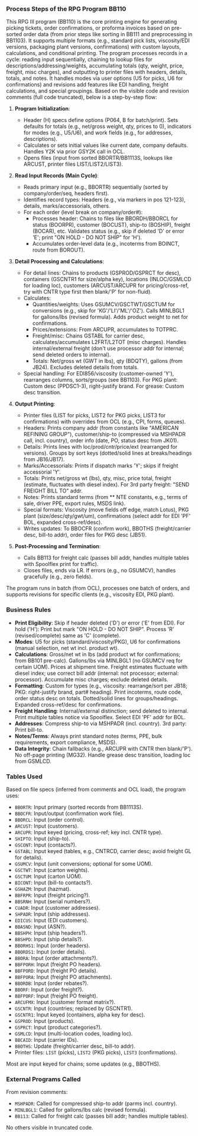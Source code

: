 ### Process Steps of the RPG Program BB110

This RPG III program (BB110) is the core printing engine for generating picking tickets, order confirmations, or proforma invoices based on pre-sorted order data (from prior steps like sorting in BB111 and preprocessing in BB1103). It supports multiple formats (e.g., standard pick lists, viscosity/EDI versions, packaging plant versions, confirmations) with custom layouts, calculations, and conditional printing. The program processes records in a cycle: reading input sequentially, chaining to lookup files for descriptions/addressing/weights, accumulating totals (qty, weight, price, freight, misc charges), and outputting to printer files with headers, details, totals, and notes. It handles modes via user options (U5 for picks, U6 for confirmations) and revisions add features like EDI handling, freight calculations, and special groupings. Based on the visible code and revision comments (full code truncated), below is a step-by-step flow:

1. **Program Initialization**:
   - Header (H) specs define options (P064, B for batch/print). Sets defaults for totals (e.g., net/gross weight, qty, prices to 0), indicators for modes (e.g., U5/U6), and work fields (e.g., for addresses, descriptions).
   - Calculates or sets initial values like current date, company defaults. Handles Y2K via prior GSY2K call in OCL.
   - Opens files (input from sorted BBORTR/BB1113S, lookups like ARCUST, printer files LIST/LIST2/LIST3).

2. **Read Input Records (Main Cycle)**:
   - Reads primary input (e.g., BBORTR) sequentially (sorted by company/order/seq, headers first).
   - Identifies record types: Headers (e.g., via markers in pos 121-123), details, marks/accessorials, others.
   - For each order (level break on company/order#):
     - Processes header: Chains to files like BBORDH/BBORCL for status (BOORPR), customer (BOCUST), ship-to (BOSHIP), freight (BOCAR), etc. Validates status (e.g., skip if deleted 'D' or error 'E'; print "ON HOLD - DO NOT SHIP" for 'H').
     - Accumulates order-level data (e.g., incoterms from BOINCT, route from BOROUT).

3. **Detail Processing and Calculations**:
   - For detail lines: Chains to products (GSPROD/GSPRCT for desc), containers (GSCNTR1 for size/alpha key), locations (INLOC/GSMLCD for loading loc), customers (ARCUST/ARCUPR for pricing/cross-ref, try with CNTR type first then blank/'P' for non-fluid).
   - Calculates:
     - Quantities/weights: Uses GSUMCV/GSCTWT/GSCTUM for conversions (e.g., skip for 'KG'/'LI'/'ML'/'OZ'). Calls MINLBGL1 for gallons/lbs (revised formula). Adds product weight to net for confirmations.
     - Prices/extensions: From ARCUPR, accumulates to TOTPRC.
     - Freight/misc: Chains GSTABL for carrier desc, calculates/accumulates L2FRT/L2TOT (misc charges). Handles internal/external freight (don't use processor addr for internal; send deleted orders to internal).
     - Totals: Net/gross wt (GWT in lbs), qty (BDQTY), gallons (from JB24). Excludes deleted details from totals.
   - Special handling: For EDI856/viscosity (customer-owned 'Y'), rearranges columns, sorts/groups (see BB1103). For PKG plant: Custom desc (PPDSC1-3), right-justify brand. For grease: Custom desc transition.

4. **Output Printing**:
   - Printer files (LIST for picks, LIST2 for PKG picks, LIST3 for confirmations) with overrides from OCL (e.g., CPI, forms, queues).
   - Headers: Prints company addr (from constants like "AMERICAN REFINING GROUP"), customer/ship-to (compressed via MSHPADR call, incl. country), order info (date, PO, status desc from JK01).
   - Details: Prints lines with loc/prod/cntr/price/ext (rearranged for versions). Groups by sort keys (dotted/solid lines at breaks/headings from JB16/JB17).
   - Marks/Accessorials: Prints if dispatch marks 'Y'; skips if freight accessorial 'Y'.
   - Totals: Prints net/gross wt (lbs), qty, misc, price total, freight (estimate, fluctuates with diesel index). For 3rd party freight: "SEND FREIGHT BILL TO" addr.
   - Notes: Prints standard terms (from ** NTE constants, e.g., terms of sale, driver PPE, export rules, MSDS link).
   - Special formats: Viscosity (move fields off edge, match Lotus), PKG plant (size/desc/qty/gwt/um), confirmations (select addr for EDI 'PF' BOL, expanded cross-ref/desc).
   - Writes updates: To BBOCFR (confirm work), BBOTHS (freight/carrier desc, bill-to addr), order files for PKG desc (JB51).

5. **Post-Processing and Termination**:
   - Calls BB113 for freight calc (passes bill addr, handles multiple tables with Spoolflex print for traffic).
   - Closes files, ends via LR. If errors (e.g., no GSUMCV), handles gracefully (e.g., zero fields).

The program runs in batch (from OCL), processes one batch of orders, and supports revisions for specific clients (e.g., viscosity EDI, PKG plant).

### Business Rules

- **Print Eligibility**: Skip if header deleted ('D') or error ('E' from EDI). For hold ('H'): Print but mark "ON HOLD - DO NOT SHIP". Process 'R' (revised/complete) same as 'C' (complete).
- **Modes**: U5 for picks (standard/viscosity/PKG), U6 for confirmations (manual selection, net wt incl. product wt).
- **Calculations**: Gross/net wt in lbs (add product wt for confirmations; from BB101 pre-calc). Gallons/lbs via MINLBGL1 (no GSUMCV req for certain UOM). Prices at shipment time. Freight estimates fluctuate with diesel index; use correct bill addr (internal: not processor; external: processor). Accumulate misc charges; exclude deleted details.
- **Formatting**: Custom for types (e.g., viscosity: rearrange/sort per JB18; PKG: right-justify brand, part# heading). Print incoterms, route code, order status desc on totals. Dotted/solid lines for groups/headings. Expanded cross-ref/desc for confirmations.
- **Freight Handling**: Internal/external distinction; send deleted to internal. Print multiple tables notice via Spoolflex. Select EDI 'PF' addr for BOL.
- **Addresses**: Compress ship-to via MSHPADR (incl. country). 3rd party: Print bill-to.
- **Notes/Terms**: Always print standard notes (terms, PPE, bulk requirements, export compliance, MSDS).
- **Data Integrity**: Chain fallbacks (e.g., ARCUPR with CNTR then blank/'P'). No off-page printing (MG32). Handle grease desc transition, loading loc from GSMLCD.

### Tables Used

Based on file specs (inferred from comments and OCL load), the program uses:

- `BBORTR`: Input primary (sorted records from BB1113S).
- `BBOCFR`: Input/output (confirmation work file).
- `BBORCL`: Input (order control).
- `ARCUST`: Input (customers).
- `ARCUPR`: Input keyed (pricing, cross-ref; key incl. CNTR type).
- `SHIPTO`: Input (ship-to).
- `GSCONT`: Input (contacts?).
- `GSTABL`: Input keyed (tables, e.g., CNTRCD, carrier desc; avoid freight GL for details).
- `GSUMCV`: Input (unit conversions; optional for some UOM).
- `GSCTWT`: Input (carton weights).
- `GSCTUM`: Input (carton UOM).
- `BICONT`: Input (bill-to contacts?).
- `GSHAZM`: Input (hazmat).
- `BBFRPR`: Input (freight pricing?).
- `BBSRNH`: Input (serial numbers?).
- `CUADR`: Input (customer addresses).
- `SHPADR`: Input (ship addresses).
- `EDICUS`: Input (EDI customers).
- `BBASND`: Input (ASN?).
- `BBSHPH`: Input (ship headers?).
- `BBSHPD`: Input (ship details?).
- `BBORHS1`: Input (order headers).
- `BBORDS1`: Input (order details).
- `BBORA`: Input (order attachments?).
- `BBFPORH`: Input (freight PO headers).
- `BBFPORD`: Input (freight PO details).
- `BBFPORA`: Input (freight PO attachments).
- `BBORDB`: Input (order rebates?).
- `BBORF`: Input (order freight?).
- `BBFPORF`: Input (freight PO freight).
- `ARCUFMX`: Input (customer format matrix?).
- `GSCNTR`: Input (countries; replaced by GSCNTR1).
- `GSCNTR1`: Input keyed (containers, alpha key for desc).
- `GSPROD`: Input (products).
- `GSPRCT`: Input (product categories?).
- `GSMLCD`: Input (multi-location codes, loading loc).
- `BBCAID`: Input (carrier IDs).
- `BBOTHS`: Update (freight/carrier desc, bill-to addr).
- Printer files: `LIST` (picks), `LIST2` (PKG picks), `LIST3` (confirmations).

Most are input keyed for chains; some updates (e.g., BBOTHS).

### External Programs Called

From revision comments:

- `MSHPADR`: Called for compressed ship-to addr (parms incl. country).
- `MINLBGL1`: Called for gallons/lbs calc (revised formula).
- `BB113`: Called for freight calc (passes bill addr; handles multiple tables). 

No others visible in truncated code.